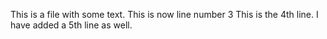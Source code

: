 This is a file with some text.
This is now line number 3
This is the 4th line.
I have added a 5th line as well.

